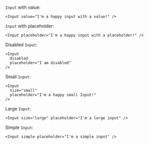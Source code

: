 `Input` with value:
```
<Input value="I'm a happy input with a value!" />
```

`Input` with placeholder:
```
<Input placeholder="I'm a happy input with a placeholder!" />
```

Disabled `Input`:
```
<Input
  disabled
  placeholder="I am disabled"
/>
```

Small `Input`:
```
<Input
  size="small"
  placeholder="I'm a happy small Input!"
/>
```

Large `Input`:
```
<Input size="large" placeholder="I'm a large input" />
```

Simple `Input`:
```
<Input simple placeholder="I'm a simple input" />
```
